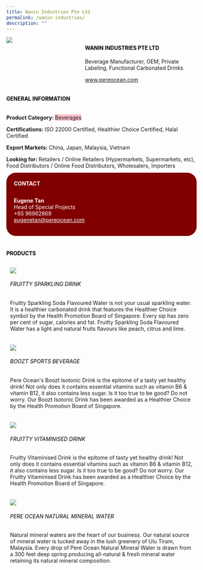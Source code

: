 ```yaml
--- 
title: Wanin Industries Pte Ltd 
permalink: /wanin-industries/ 
description: ""
--- 
```

<div class="flex-paragraph"> 
<p style="text-transform: uppercase">
</p>
</div> 
<div class="flex-container" style="display: flex; flex-wrap: wrap;"> 
<div class="card sgds" style="flex: 1 1 40%; display: block;">
<img src="https://drive.google.com/uc?id=1AXZ02dDWvIyKi0Hq0tJuYG3ggOVHUKaK&amp;export=download">
</div> 
<div class="card-sgds" style="flex: 1 1 58%; display: block; margin-left: 3px"> 
<h4 style="text-transform: uppercase; color: black;">
<b>Wanin Industries Pte Ltd
</b>
</h4> 
<p>Beverage Manufacturer, OEM, Private Labeling, Functional Carbonated Drinks
</p> 
<p>
<a href="https://www.pereocean.com" target="_blank">www.pereocean.com
</a>
</p> 
</div> 
</div> 
<h4 style="text-transform: uppercase; color: black;">
<b>General Information
</b>
</h4> 
<div class="flex-container" style="display: flex; flex-wrap: wrap;"> 
<div class="card sgds" style="flex: 1 1 65%; display: block; align-self: stretch"> 
<div class="flex-paragraph"> 
<p>
<b>Product Category: 
</b>
<span style="background-color: pink; border-radius: 10 px;">Beverages
</span>
</p> 
<p>
<b>Certifications: 
</b>ISO 22000 Certified, Healthier Choice Certified, Halal Certified
</p> 
<p>
<b>Export Markets: 
</b>China, Japan, Malaysia, Vietnam
</p> 
<p style="margin-bottom: 10px;">
<b>Looking for: 
</b>Retailers / Online Retailers (Hypermarkets, Supermarkets, etc), Food Distributors / Online Food Distributors, Wholesalers, Importers
</p> 
</div> 
</div> 
<div class="card sgds" style="flex: 1 1 35%; padding: 10px; display: block; background-color: maroon; border-radius: 25px; align-self: center;"> 
<h4 style="color: white; margin-top: 10px; margin-left: 10px;">CONTACT
</h4> 
<div class="flex-paragraph"> 
<p style="padding: 10px; color: white;">
<b>Eugene Tan
</b>
<br>Head of Special Projects
<br>+65 96962869
<br>
<a href="mailto:eugenetan@pereocean.com" style="color: white;">eugenetan@pereocean.com
</a>
</p> 
</div> 
</div> 
</div> 
<br> 
<h4 style="text-transform: uppercase; color: black;">
<b>products
</b>
</h4> 
<div style="display: flex; flex-wrap: wrap;"> 
<div class="card sgds" style="flex: 1 1 47%; margin: 10px; display: block;"> 
<div class="flex-image" style="display: block;">
<img src="https://drive.google.com/uc?id=1qksLm7eR2M_7-BZ1k8TYMqzF1a_lvMYe&export=download">
</div> 
<div class="flex-paragraph"> 
<h6 style="text-transform: uppercase; color: black;">Fruitty Sparkling Drink
</h6> 
<p>Fruitty Sparkling Soda Flavoured Water is not your usual sparkling water. It is a healthier carbonated drink that features the Healthier Choice symbol by the Health Promotion Board of Singapore. Every sip has zero per cent of sugar, calories and fat. Fruitty Sparkling Soda Flavoured Water has a light and natural fruits flavours like peach, citrus and lime.
</p>
</div> 
</div> 
<div class="card sgds" style="flex: 1 1 47%; margin: 10px; display: block;"> 
<div class="flex-image" style="display: block;">
<img src="https://drive.google.com/uc?id=1ztp-tR19BxgbucfILbWgRMd54VTmCO8E&export=download">
</div> 
<div class="flex-paragraph"> 
<h6 style="text-transform: uppercase; color: black;">Boozt Sports Beverage
</h6> 
<p>Pere Ocean's Boozt Isotonic Drink is the epitome of a tasty yet healthy drink! Not only does it contains essential vitamins such as vitamin B6 & vitamin B12, it also contains less sugar. Is it too true to be good? Do not worry. Our Boozt Isotonic Drink has been awarded as a Healthier Choice by the Health Promotion Board of Singapore.
</p>
</div> 
</div> 
<div class="card sgds" style="flex: 1 1 47%; margin: 10px; display: block;"> 
<div class="flex-image" style="display: block;">
<img src="https://drive.google.com/uc?id=1rU0WoAvHjKcQiRJrBWKCVqDxFtNKAyya&export=download">
</div> 
<div class="flex-paragraph"> 
<h6 style="text-transform: uppercase; color: black;">FRUITTY VITAMINISED DRINK
</h6> 
<p>Fruitty Vitaminised Drink is the epitome of tasty yet healthy drink! Not only does it contains essential vitamins such as vitamin B6 & vitamin B12, it also contains less sugar. Is it too true to be good? Do not worry. Our Fruitty Vitaminised Drink has been awarded as a Healthier Choice by the Health Promotion Board of Singapore.
</p>
</div> 
</div> 
<div class="card sgds" style="flex: 1 1 47%; margin: 10px; display: block;"> 
<div class="flex-image" style="display: block;">
<img src="https://drive.google.com/uc?id=19C2kwpd84y5QeeZt5IUlBNC8kcdYfhFr&export=download">
</div> 
<div class="flex-paragraph"> 
<h6 style="text-transform: uppercase; color: black;">Pere Ocean Natural Mineral Water
</h6> 
<p>Natural mineral waters are the heart of our business. Our natural source of mineral water is tucked away in the lush greenery of Ulu Tiram, Malaysia. Every drop of Pere Ocean Natural Mineral Water is drawn from a 300 feet deep spring producing all-natural & fresh mineral water retaining its natural mineral composition.
</p>
</div> 
</div> 
</div>